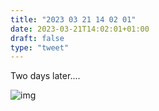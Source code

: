 ```yaml
---
title: "2023 03 21 14 02 01"
date: 2023-03-21T14:02:01+01:00
draft: false
type: "tweet"
---
```


Two days later....

![img](/img/70102021131__0CE3561F-29DE-4AE1-AE8F-3DC7270B1FB6.JPG)
